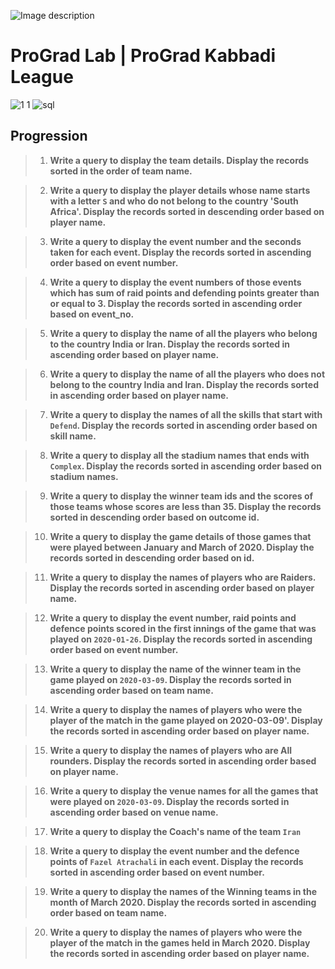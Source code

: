 ![Image description](https://i1.faceprep.in/ProGrad/face-logo-resized.png)

# ProGrad Lab | ProGrad Kabbadi League







![1 1](https://user-images.githubusercontent.com/61002120/76401843-8c6f9580-63a8-11ea-855b-be7a387d250b.png)
![sql](https://user-images.githubusercontent.com/58466121/76389844-3c85d400-6392-11ea-875f-8cd9676219b2.JPG)

## Progression


> 1. **Write a query to display the team details. Display the records sorted in the order of team name.**

> 2. **Write a query to display the player details whose name starts with a letter `S` and who do not belong to the country 'South Africa'. Display the records sorted in descending order based on player name.**

> 3. **Write a query to display the event number and the seconds taken for each event. Display the records sorted in ascending order based on event number.**

> 4. **Write a query to display the event numbers of those events which has sum of raid points and defending points greater than or equal to 3. Display the records sorted in ascending order based on event_no.**

> 5. **Write a query to display the name of all the players who belong to the country India or Iran. Display the records sorted in ascending order based on player name.**

> 6. **Write a query to display the name of all the players who does not belong to the country India and Iran. Display the records sorted in ascending order based on player name.**

> 7. **Write a query to display the names of all the skills that start with `Defend`. Display the records sorted in ascending order based on skill name.**

> 8. **Write a query to display all the stadium names that ends with `Complex`. Display the records sorted in ascending order based on stadium names.**

> 9. **Write a query to display the winner team ids and the scores of those teams whose scores are less than 35. Display the records sorted in descending order based on outcome id.**

> 10. **Write a query to display the game details of those games that were played between January and March of 2020. Display the records sorted in descending order based on id.**

> 11. **Write a query to display the names of players who are Raiders. Display the records sorted in ascending order based on player name.**

> 12. **Write a query to display the event number, raid points and defence points scored in the first innings of the game that was played on `2020-01-26`. Display the records sorted in ascending order based on event number.**

> 13. **Write a query to display the name of the winner team in the game played on `2020-03-09`. Display the records sorted in ascending order based on team name.**

> 14. **Write a query to display the names of players who were the player of the match in the game played on 2020-03-09'. Display the records sorted in ascending order based on player name.**

> 15. **Write a query to display the names of players who are All rounders. Display the records sorted in ascending order based on player name.**

> 16. **Write a query to display the venue names for all the games that were played on `2020-03-09`. Display the records sorted in ascending order based on venue name.**

> 17. **Write a query to display the Coach's name of the team `Iran`**

> 18. **Write a query to display the event number and the defence points of `Fazel Atrachali` in each event. Display the records sorted in ascending order based on event number.**

> 19. **Write a query to display the names of the Winning teams in the month of March 2020. Display the records sorted in ascending order based on team name.**

> 20. **Write a query to display the names of players who were the player of the match in the games held in March 2020. Display the records sorted in ascending order based on player name.**
